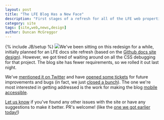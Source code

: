 ```yaml
---
layout: post
title: "The LFE Blog Has a New Face"
description: "First stages of a refresh for all of the LFE web properties ..."
category: site
tags: [site,web,news,design]
author: Duncan McGreggor
---
```

{% include JB/setup %}
<a href="{{ site.base_url }}/assets/images/posts/Blog-Makeover.png"><img class="left thumb" src="{{ site.base_url }}/assets/images/posts/Blog-Makeover.png" /></a>We've been sitting on this redesign for a while, initially planned for an LFE
docs site refresh (based on the [Github docs site design](https://developer.github.com/)).
However, we got tired of waiting around on all the CSS debugging for that
project. The blog site has fewer requirements, so we rolled it out last night.

We've [mentioned it on Twitter](https://twitter.com/oubiwann/status/644754455666147329)
and have [opened some tickets](https://github.com/lfe/blog/issues) for future
improvements and bugs (in fact, we just [closed a bunch](https://github.com/lfe/blog/issues?q=is%3Aissue+is%3Aclosed)).
The one we're most interested in getting addressed is the work for making the
blog [mobile accessible](https://github.com/lfe/blog/issues/11).

[Let us know](https://github.com/lfe/blog/issues/new) if you've found any
other issues with the site or have any suggestions to make it better. PR's welcome!
(like the [one we got earlier today!](https://github.com/lfe/blog/pull/9))


